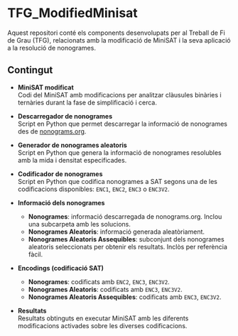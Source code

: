 # TFG_ModifiedMinisat

Aquest repositori conté els components desenvolupats per al Treball de Fi de Grau (TFG), relacionats amb la modificació de MiniSAT i la seva aplicació a la resolució de nonogrames.

## Contingut

- **MiniSAT modificat**  
  Codi del MiniSAT amb modificacions per analitzar clàusules binàries i ternàries durant la fase de simplificació i cerca.

- **Descarregador de nonogrames**  
  Script en Python que permet descarregar la informació de nonogrames des de [nonograms.org](https://www.nonograms.org/nonograms).

- **Generador de nonogrames aleatoris**  
  Script en Python que genera la informació de nonogrames resolubles amb la mida i densitat especificades.

- **Codificador de nonogrames**  
  Script en Python que codifica nonogrames a SAT segons una de les codificacions disponibles: `ENC1`, `ENC2`, `ENC3` o `ENC3V2`.

- **Informació dels nonogrames**
  - **Nonogrames**: informació descarregada de nonograms.org. Inclou una subcarpeta amb les solucions.
  - **Nonogrames Aleatoris**: informació generada aleatòriament.
  - **Nonogrames Aleatoris Assequibles**: subconjunt dels nonogrames aleatoris seleccionats per obtenir els resultats. Inclòs per referència fàcil.

- **Encodings (codificació SAT)**
  - **Nonogrames**: codificats amb `ENC2`, `ENC3`, `ENC3V2`.
  - **Nonogrames Aleatoris**: codificats amb `ENC3`, `ENC3V2`.
  - **Nonogrames Aleatoris Assequibles**: codificats amb `ENC3`, `ENC3V2`.

- **Resultats**  
  Resultats obtinguts en executar MiniSAT amb les diferents modificacions activades sobre les diverses codificacions.



